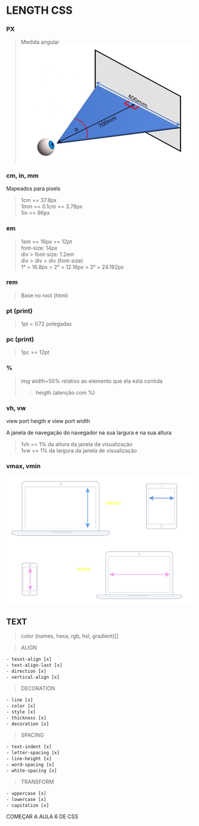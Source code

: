 # LENGTH CSS

### PX
>Medida angular
![](/images/recursosHTML/images/vision_angle.jpg)

### cm, in, mm

Mapeados para pixels
>1cm == 37.8px <br/>
1mm == 0.1cm == 3.78px <br/>
1in == 96px

### em
> 1em == 16px == 12pt <br/>
> font-size: 14px <br/>
> div > font-size: 1.2em <br/>
> div > div > div (font-size) <br/>
> 1° = 16.8px > 2° = 12.16px > 3° = 24.192px

### rem
> Base no root (html)

### pt (print)
> 1pt = 1/72 polegadas

### pc (print)
> 1pc == 12pt

### %
> img width=50% relativo ao elemento que ela está contida<br/>
> > heigth (atenção com %)

### vh, vw

view port heigth e view port width

A janela de navegação do navegador na sua largura e na sua altura

>1vh == 1% da altura da janela de visualização<br/>
>1vw == 1% da largura da janela de visualização<br/> 

### vmax, vmin
![](/images/recursosHTML/images/svg/vcompare.svg)

## TEXT
> color (names, hexa, rgb, hsl, gradient)[]

> ALIGN

    - tesxt-align [x]
    - text-align-last [x]
    - direction [x]
    - vertical-align [x]

> DECORATION

    - line [x]
    - color [x]
    - style [x]
    - thickness [x]
    - decoration [x]

> SPACING

    - text-indent [x]
    - letter-spacing [x]
    - line-height [x]
    - word-spacing [x]
    - white-spacing [x]

> TRANSFORM

    - uppercase [x]
    - lowercase [x]
    - capitalize [x]
  

  COMEÇAR A AULA 6 DE CSS